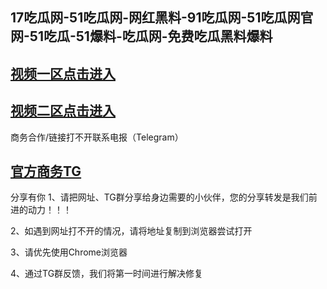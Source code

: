 17吃瓜网-51吃瓜网-网红黑料-91吃瓜网-51吃瓜网官网-51吃瓜-51爆料-吃瓜网-免费吃瓜黑料爆料
---
[视频一区点击进入](https://17avtvapp.github.io/)
----
[视频二区点击进入](https://17avtvapp.github.io/)
----
商务合作/链接打不开联系电报（Telegram）

[官方商务TG ](https://t.me/Wenge58/)
---
分享有你
1、请把网址、TG群分享给身边需要的小伙伴，您的分享转发是我们前进的动力！！！

2、如遇到网址打不开的情况，请将地址复制到浏览器尝试打开

3、请优先使用Chrome浏览器

4、通过TG群反馈，我们将第一时间进行解决修复

